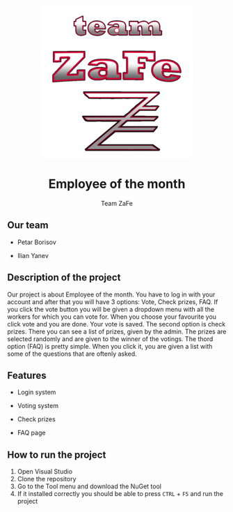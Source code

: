 <p align="center" text-align="center">
<img src="https://github.com/IMYanev18/Musala-Soft-Project/blob/main/pictures/ZaFe_logo.png" width="350" height="350">  
  
<h1 align="center" >Employee of the month </h1>
<p align="center" >Team ZaFe </p>

## Our team

- Petar Borisov

- Ilian Yanev


## Description of the project

Our project is about Employee of the month. You have to log in with your account and after that you will have 3 options: Vote, Check prizes, FAQ. If you click the vote button you will be given a dropdown menu with all the workers for which you can vote for. When you choose your favourite you click vote and you are done. Your vote is saved. The second option is check prizes. There you can see a list of prizes, given by the admin. The prizes are selected randomly and are given to the winner of the votings. The thord option (FAQ) is pretty simple. When you click it, you are given a list with some of the questions that are oftenly asked.


## Features

- Login system

- Voting system

- Check prizes

- FAQ page


## How to run the project

1. Open Visual Studio
2. Clone the repository
3. Go to the Tool menu and download the NuGet tool
4. If it installed correctly you should be able to press ``CTRL`` + ``F5`` and run the project

</p>

